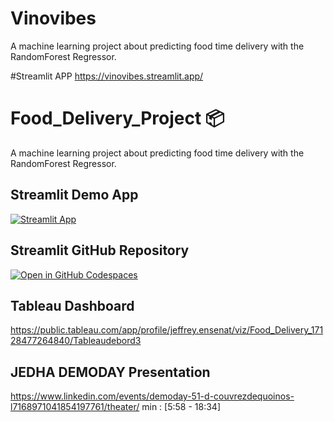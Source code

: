 # Vinovibes
A machine learning project about predicting food time delivery with the RandomForest Regressor.

#Streamlit APP 
https://vinovibes.streamlit.app/
# Food_Delivery_Project 📦

A machine learning project about predicting food time delivery with the RandomForest Regressor.

## Streamlit Demo App

[![Streamlit App](https://static.streamlit.io/badges/streamlit_badge_black_white.svg)](https://appappdelivery-nl9jzkxo4zurfnuqttpsbv.streamlit.app/)


## Streamlit GitHub Repository

[![Open in GitHub Codespaces](https://img.shields.io/badge/github-%23121011.svg?style=for-the-badge&logo=github&logoColor=white)](https://github.com/Lamiaeidr/Streamlitappdelivery)

## Tableau Dashboard
https://public.tableau.com/app/profile/jeffrey.ensenat/viz/Food_Delivery_17128477264840/Tableaudebord3

## JEDHA DEMODAY Presentation 
https://www.linkedin.com/events/demoday-51-d-couvrezdequoinos-l7168971041854197761/theater/
min : [5:58 - 18:34]
